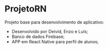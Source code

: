 # ProjetoRN
Projeto base para desenvolvimento de aplicativo:
- Desenvolvido por Deivid, Enzo e Luís;
- Banco de dados Firebase;
- APP em React Native para perfil de alunos;
